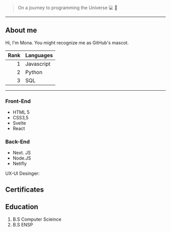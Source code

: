 
> On a journey to programming the Universe :computer: :rocket:
---


## About me

Hi, I'm Mona. You might recognize me as GitHub's mascot.

| Rank | Languages |
|-----:|-----------|
|     1| Javascript|
|     2| Python    |
|     3| SQL       |

---

### Front-End
- HTML 5
- CSS3,5
- Svelte
- React

### Back-End

- Next. JS
- Node.JS
- Netifly

UX-UI Desinger:




## Certificates


## Education
1. B.S Computer Scieince
2. B.S ENSP


